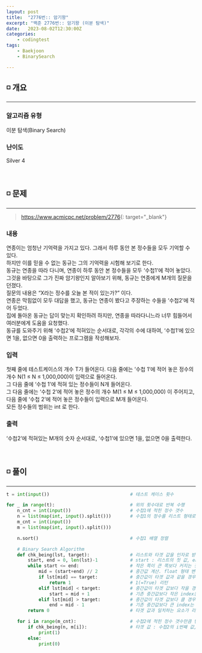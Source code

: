 ```yaml
---
layout: post
title:  "2776번:: 암기왕"
excerpt: "백준 2776번:: 암기왕 (이분 탐색)"
date:   2023-08-02T12:30:00Z
categories:
    - codingtest
tags:
    - Baekjoon
    - BinarySearch

---
```


## ◽ 개요
---
### 알고리즘 유형
이분 탐색(Binary Search)

### 난이도
Silver 4
<br/><br/><br/>

## ◽ 문제
---
> <https://www.acmicpc.net/problem/2776>{: target="_blank"}

### 내용
연종이는 엄청난 기억력을 가지고 있다. 그래서 하루 동안 본 정수들을 모두 기억할 수 있다.  
하지만 이를 믿을 수 없는 동규는 그의 기억력을 시험해 보기로 한다.  
동규는 연종을 따라 다니며, 연종이 하루 동안 본 정수들을 모두 ‘수첩1’에 적어 놓았다.  
그것을 바탕으로 그가 진짜 암기왕인지 알아보기 위해, 동규는 연종에게 M개의 질문을 던졌다.  
질문의 내용은 “X라는 정수를 오늘 본 적이 있는가?” 이다.  
연종은 막힘없이 모두 대답을 했고, 동규는 연종이 봤다고 주장하는 수들을 ‘수첩2’에 적어 두었다.  
집에 돌아온 동규는 답이 맞는지 확인하려 하지만, 연종을 따라다니느라 너무 힘들어서 여러분에게 도움을 요청했다.  
동규를 도와주기 위해 ‘수첩2’에 적혀있는 순서대로, 각각의 수에 대하여, ‘수첩1’에 있으면 1을, 없으면 0을 출력하는 프로그램을 작성해보자.

### 입력
첫째 줄에 테스트케이스의 개수 T가 들어온다. 다음 줄에는 ‘수첩 1’에 적어 놓은 정수의 개수 N(1 ≤ N ≤ 1,000,000)이 입력으로 들어온다.  
그 다음 줄에  ‘수첩 1’에 적혀 있는 정수들이 N개 들어온다.  
그 다음 줄에는 ‘수첩 2’에 적어 놓은 정수의 개수 M(1 ≤ M ≤ 1,000,000) 이 주어지고,  
다음 줄에 ‘수첩 2’에 적어 놓은 정수들이 입력으로 M개 들어온다.  
모든 정수들의 범위는 int 로 한다.

### 출력
‘수첩2’에 적혀있는 M개의 숫자 순서대로, ‘수첩1’에 있으면 1을, 없으면 0을 출력한다.
<br/><br/><br/>

## ◽ 풀이
---

```python
t = int(input())                              # 테스트 케이스 횟수

for _ in range(t):                            # 위의 횟수대로 반복 수행
    n_cnt = int(input())                      # 수첩1에 적힌 정수 갯수
    n = list(map(int, input().split()))       # 수첩1의 정수를 리스트 형태로 가져옴. 후략
    m_cnt = int(input())
    m = list(map(int, input().split()))

    n.sort()                                  # 수첩1 배열 정렬

    # Binary Search Algorithm
    def chk_being(lst, target):               # 리스트와 타겟 값을 인자로 받음
        start, end = 0, len(lst)-1            # start : 리스트의 첫 값, end : 리스트의 마지막 값
        while start <= end:                   # 작은 쪽이 큰 쪽보다 커지는 것을 막고, 리스트 내 요소에 대해 T/F 반복 검증
            mid = (start+end) // 2            # 중간값 계산. float 형태 변환을 막기 위해 몫만 취함
            if lst[mid] == target:            # 중간값이 타겟 값과 같을 경우
                return 1                      # 1(=True) 리턴
            elif lst[mid] < target:           # 중간값이 타겟 값보다 작을 경우
                start = mid + 1               # 기존 중간값보다 작은 index는 탐색할 필요 없음
            elif lst[mid] > target:           # 중간값이 타겟 값보다 클 경우
                end = mid - 1                 # 기존 중간값보다 큰 index는 탐색할 필요 없음
        return 0                              # 타겟 값과 일치하는 요소가 리스트 내에 없을 경우 0(=False) 리턴

    for i in range(m_cnt):                    # 수첩2에 적힌 정수 갯수만큼 반복
        if chk_being(n, m[i]):                # 타겟 값 : 수첩2의 i번째 값, 리스트 : 수첩1의 전체 값(정렬된 상태)
            print(1)
        else:
            print(0)
            
```
